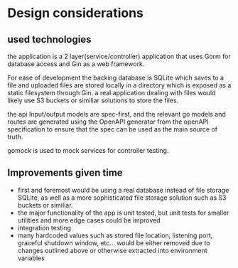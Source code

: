 # Design considerations

## used technologies
the application is a 2 layer(service/controller) application that uses Gorm for database access and Gin as a web framework. 

For ease of development the backing database is SQLite which saves to a file and uploaded files are stored locally in a directory which is exposed as a static filesystem through Gin. a real application dealing with files would likely use S3 buckets or similiar solutions to store the files.

the api Input/output models are spec-first, and the relevant go models and routes are generated using the OpenAPI generator from the openAPI specification to ensure that the spec can be used as the main source of truth.

gomock is used to mock services for controller testing.
## Improvements given time
* first and foremost would be using a real database instead of file storage SQLite, as well as a more sophisticated file storage solution such as S3 buckets or similiar.
* the major functionality of the app is unit tested, but unit tests for smaller utilities and more edge cases could be improved
* integration testing 
* many hardcoded values such as stored file location, listening port, graceful shutdown window, etc... would be either removed due to changes outlined above or otherwise extracted into environment variables